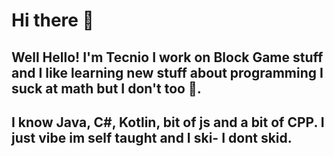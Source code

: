# Hi there 👋
## Well Hello! I'm Tecnio I work on Block Game stuff and I like learning new stuff about programming I suck at math but I don't too 🤔.

## I  know Java, C#, Kotlin, bit of js and a bit of CPP. I just vibe im self taught and I ski- I dont skid. 
